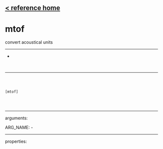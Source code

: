 [< reference home](ceammc_lib.html)
---

# mtof


convert acoustical units

---

-
<br>


---


```



[mtof]


            
```

---
arguments:

ARG_NAME: -<br>

---
properties:


